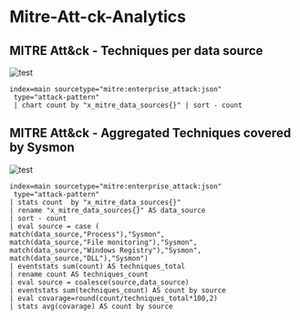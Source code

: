 # Mitre-Att-ck-Analytics
## MITRE Att&ck - Techniques per data source
![test](https://github.com/hgrow1/Mitre-Att-ck-Analytics/blob/main/Number%20of%20MITRE%20Att%26ck%20techniques%20per%20data%20source.PNG)

```
index=main sourcetype="mitre:enterprise_attack:json"
 type="attack-pattern"
 | chart count by "x_mitre_data_sources{}" | sort - count
```

## MITRE Att&ck - Aggregated Techniques covered by Sysmon

![test](https://github.com/hgrow1/Mitre-Att-ck-Analytics/blob/main/Aggregated%20Techniques%20covered%20by%20Sysmon.PNG)

```
index=main sourcetype="mitre:enterprise_attack:json"
 type="attack-pattern" 
| stats count  by "x_mitre_data_sources{}" 
| rename "x_mitre_data_sources{}" AS data_source 
| sort - count
| eval source = case (
match(data_source,"Process"),"Sysmon",
match(data_source,"File monitoring"),"Sysmon",
match(data_source,"Windows Registry"),"Sysmon",
match(data_source,"DLL"),"Sysmon")
| eventstats sum(count) AS techniques_total
| rename count AS techniques_count
| eval source = coalesce(source,data_source)
| eventstats sum(techniques_count) AS count by source
| eval covarage=round(count/techniques_total*100,2)
| stats avg(covarage) AS count by source
```

